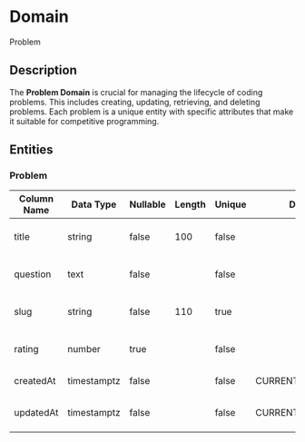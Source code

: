 # Domain

Problem

## Description

The **Problem Domain** is crucial for managing the lifecycle of coding problems. This includes creating, updating, retrieving, and deleting problems. Each problem is a unique entity with specific attributes that make it suitable for competitive programming.

## Entities

### Problem

| Column Name | Data Type   | Nullable | Length | Unique | Default           | Description               |
| ----------- | ----------- | -------- | ------ | ------ | ----------------- | ------------------------- |
| title       | string      | false    | 100    | false  |                   | The title of the problem. |
| question    | text        | false    |        | false  |                   | The problem description.  |
| slug        | string      | false    | 110    | true   |                   | Unique identifier slug.   |
| rating      | number      | true     |        | false  |                   | Rating of the problem.    |
| createdAt   | timestamptz | false    |        | false  | CURRENT_TIMESTAMP | Creation timestamp.       |
| updatedAt   | timestamptz | false    |        | false  | CURRENT_TIMESTAMP | Last updated timestamp.   |
